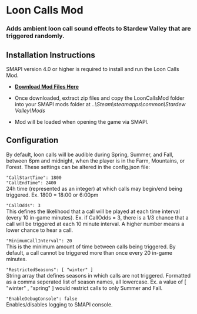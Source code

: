 # Loon Calls Mod

### Adds ambient loon call sound effects to Stardew Valley that are triggered randomly. 

## Installation Instructions

SMAPI version 4.0 or higher is required to install and run the Loon Calls Mod.

- **[Download Mod Files Here](https://download-directory.github.io/?url=https%3A%2F%2Fgithub.com%2FGraham-Nelson73%2FLoonCallsMod%2Ftree%2Fmain%2FLoonCallsMod&filename=LoonCallsMod)**

- Once downloaded, extract zip files and copy the LoonCallsMod folder into your SMAPI mods folder at *..\Steam\steamapps\common\Stardew Valley\Mods*

- Mod will be loaded when opening the game via SMAPI.

## Configuration

By default, loon calls will be audible during Spring, Summer, and Fall, between 6pm and midnight, when the player is in the Farm, Mountains, or Forest. These settings can be altered in the config.json file:

`"CallStartTime": 1800`<br/>
`"CallEndTime": 2400`<br/>
24h time (represented as an integer) at which calls may begin/end being triggered. Ex. 1800 = 18:00 or 6:00pm

`"CallOdds": 3`<br/>
This defines the likelihood that a call will be played at each time interval (every 10 in-game minutes). Ex. if CallOdds = 3, 
there is a 1/3 chance that a call will be triggered at each 10 minute interval. A higher number means a lower chance to hear a call.

`"MinimumCallInterval": 20`<br/>
This is the minimum amount of time between calls being triggered. By default, a call cannot be triggered more than once every 20 in-game minutes.

`"RestrictedSeasons": [ "winter" ]`<br/>
String array that defines seasons in which calls are not triggered. Formatted as a comma seperated list of season names, all lowercase. 
Ex. a value of [ "winter" , "spring" ] would restrict calls to only Summer and Fall.

`"EnableDebugConsole": false`<br/>
Enables/disables logging to SMAPI console.
